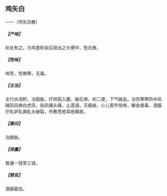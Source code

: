 ## 鸡矢白

——（鸡矢白散）
##### 【产地】
处处有之。为鸡食砂岩后排出之大便中，色白者。
##### 【性味】
味苦，性微寒，无毒。
##### 【主治】
主行水消积，治鼓胀，疗转筋入腹，破石淋，利二便，下气破血，治伤寒寒热中风贼风风痹白虎风，贴风痛头痛，止遗溺，灭瘢痕，小儿客忤惊啼，解金银毒，酒服疗乳妒乳痈乳头破裂，外敷秃疮耳疮瘰疬。
##### 【素问】
治臌胀。
##### 【用量】
普通一钱至三钱。
##### 【禁忌】
酒服最佳。
